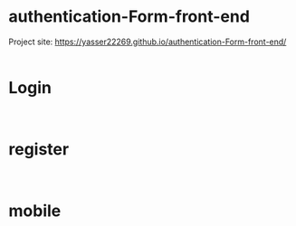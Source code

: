 # authentication-Form-front-end

Project site: https://yasser22269.github.io/authentication-Form-front-end/
<br><br>

# Login

<img src="../master/design/login.png" alt="">   
<br><br>

# register

<img src="../master/design/register.png" alt="">   
<br><br>

# mobile

<img src="../master/design/mobile.png" alt="">   
